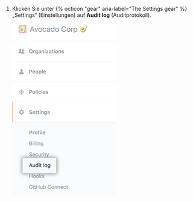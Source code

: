 1. Klicken Sie unter {% octicon "gear" aria-label="The Settings gear" %} „Settings“ (Einstellungen) auf **Audit log** (Auditprotokoll). ![Registerkarte „Audit log“ (Auditprotokoll) auf der Seitenleiste des Enterprise-Kontos](/assets/images/help/business-accounts/enterprise-account-settings-audit-log-tab.png)
